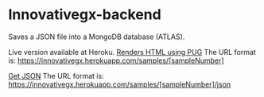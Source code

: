 # Innovativegx-backend
Saves a JSON file into a MongoDB database (ATLAS).

Live version available at Heroku.
[Renders HTML using PUG](https://innovativegx.herokuapp.com/samples/12345)
The URL format is: https://innovativegx.herokuapp.com/samples/[sampleNumber]

[Get JSON](https://innovativegx.herokuapp.com/samples/12345/json)
The URL format is: https://innovativegx.herokuapp.com/samples/[sampleNumber]/json
